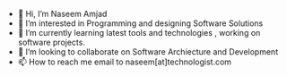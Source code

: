 - 👋 Hi, I’m Naseem Amjad
- 👀 I’m interested in Programming and designing Software Solutions
- 🌱 I’m currently learning latest tools and technologies , working on software projects.
- 💞️ I’m looking to collaborate on Software Archiecture and Development
- 📫 How to reach me email to naseem[at]technologist.com

<!---
naseem1amjad/naseem1amjad is a ✨ special ✨ repository because its `README.md` (this file) appears on your GitHub profile.
You can click the Preview link to take a look at your changes.
--->
